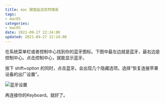 ```yaml
---
title: mac 键盘延迟突然增高
tags:
- macOS
categories:
- macOS
date: 2021-09-27 22:24:00
updated: 2021-09-27 22:24:00
---
```



在系统菜单栏或者控制中心找到你的蓝牙图标。下图中最左边就是蓝牙，最右边是控制中心。点击控制中心，就能显示蓝牙。

按下 shift+option 的同时，点击蓝牙。会出现几个隐藏选项。选择“恢复连接苹果设备的出厂设置”。 

![蓝牙设置](https://up-img.yonghong.tech/pic/2021/11/18-20-50-%E6%88%AA%E5%B1%8F2021-09-27%20%E4%B8%8B%E5%8D%889.51.05-HaJhAi.png)

<!-- more -->

再连接你的Keyboard。就好了。